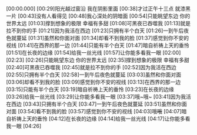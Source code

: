 [00:00.000]
[00:29]阳光越过窗沿 我在阴影里面
[00:38]才过正午十三点 就漆黑一片
[00:43]没有人看得见
[00:48]我心深处的阴暗面
[00:54]只能眺望东边 你的世界太远
[01:03]撑到想象的极限 幸福有多甜
[01:08]可黑夜已吞噬我
[01:13]就是拉不到你的手
[01:21]因为我活在西边
[01:23]只拥有半个白天
[01:26]一到午后夜色就蔓延
[01:31]虽然和你面对面
[01:34]却看不到我的脸
[01:37]感觉到你不安的视线
[01:41]在西界的那一边
[01:44]只能有半个白天
[01:47]暗自祈祷上天的垂怜
[01:51]在长夜的边缘
[01:54]给我一丝光线
[01:57]让你能多看我一眼
[02:00]
[02:23]
[02:26]只能眺望东边 你的世界太远
[02:35]撑到想象的极限 幸福有多甜
[02:40]可黑夜已吞噬我
[02:45]就是拉不到你的手
[02:52]因为我活在西边
[02:55]只拥有半个白天
[02:58]一到午后夜色就蔓延
[03:03]虽然和你面对面
[03:06]却看不到我的脸
[03:09]感觉到你不安的视线
[03:13]在西界的那一边
[03:15]只能有半个白天
[03:19]暗自祈祷上天的垂怜
[03:23]在长夜的边缘
[03:26]给我一丝光线
[03:29]让你能多看我一眼
[03:37]哦~哦~
[03:41]因为我活在西边
[03:43]只拥有半个白天
[03:47]一到午后夜色就蔓延
[03:51]虽然和你面对面
[03:54]看不到我的脸
[03:57]感觉到你不安的视线
[04:03]哦~~哦~~
[04:07]暗自祈祷上天的垂怜
[04:12]在长夜的边缘
[04:14]给我一丝光线
[04:17]让你能多看我一眼
[04:26]
